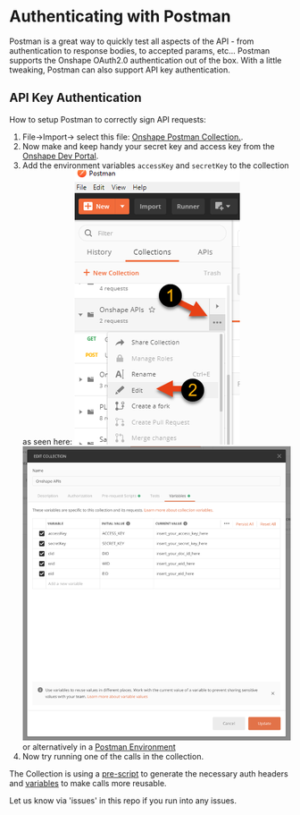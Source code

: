 # Authenticating with Postman

Postman is a great way to quickly test all aspects of the API - from authentication to response bodies,
to accepted params, etc... Postman supports the Onshape OAuth2.0 authentication out of the box. 
With a little tweaking, Postman can also support API key authentication.

## API Key Authentication
 
How to setup Postman to correctly sign API requests:
1. File->Import-> select this file: [Onshape Postman Collection.](./onshape.postman_collection.json).
1. Now make and keep handy your secret key and access key from the [Onshape Dev Portal](https://dev-portal.onshape.com/).
1. Add the environment variables `accessKey` and `secretKey` to the collection as seen here:
![open environment variables in collection](./postman_open_env_vars.png)
![update environment variables](./update_env_vars.png)
or alternatively in a [Postman Environment](https://learning.postman.com/docs/postman/variables-and-environments/variables/#environments-in-postman)
1. Now try running one of the calls in the collection. 

The Collection is using a [pre-script](https://learning.postman.com/docs/postman/scripts/pre-request-scripts/) 
to generate the necessary auth headers and [variables](https://learning.postman.com/docs/postman/variables-and-environments/variables/) 
to make calls more reusable. 

Let us know via 'issues' in this repo if you run into any issues.